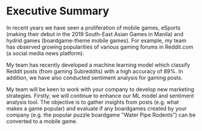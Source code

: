 # Executive Summary

In recent years we have seen a proliferation of mobile games, eSports (making their debut in the 2019 South-East Asian Games in Manila) and hydrid games (boardgame-theme mobile games). For example, my team has observed growing popularities of various gaming forums in Reddit.com (a social media news platform).

My team has recently developed a machine learning model which classify Reddit posts (from gaming Subreddits) with a high accuracy of 89%. In addition, we have also conducted sentiment analysis for gaming posts.

My team will be keen to work with your company to develop new marketing strategies. Firstly, we will continue to enhance our ML model and sentiment analysis tool. The objective is to gather insights from posts (e.g. what makes a game popular) and evaluate if any boardgames created by your company (e.g. the popular puzzle boardgame "Water Pipe Rodents") can be converted to a mobile game.


